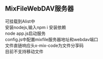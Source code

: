 ## MixFileWebDAV服务器
可挂载到Alist中 \
安装nodejs,输入npm i 安装依赖 \
node app.js启动服务 \
config.js中配置mixfile服务器地址和webdav端口 \
文件直链响应头x-mix-code为文件分享码 \
目前不支持移动文件